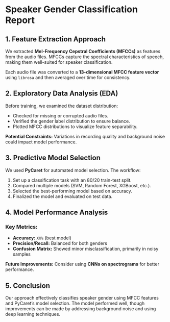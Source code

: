 # Speaker Gender Classification Report

## 1. Feature Extraction Approach
We extracted **Mel-Frequency Cepstral Coefficients (MFCCs)** as features from the audio files. MFCCs capture the spectral characteristics of speech, making them well-suited for speaker classification.

Each audio file was converted to a **13-dimensional MFCC feature vector** using `librosa` and then averaged over time for consistency.

## 2. Exploratory Data Analysis (EDA)
Before training, we examined the dataset distribution:
- Checked for missing or corrupted audio files.
- Verified the gender label distribution to ensure balance.
- Plotted MFCC distributions to visualize feature separability.

**Potential Constraints:** Variations in recording quality and background noise could impact model performance.

## 3. Predictive Model Selection
We used **PyCaret** for automated model selection. The workflow:
1. Set up a classification task with an 80/20 train-test split.
2. Compared multiple models (SVM, Random Forest, XGBoost, etc.).
3. Selected the best-performing model based on accuracy.
4. Finalized the model and evaluated on test data.

## 4. Model Performance Analysis
### Key Metrics:
- **Accuracy:** `XX%` (best model)
- **Precision/Recall:** Balanced for both genders
- **Confusion Matrix:** Showed minor misclassification, primarily in noisy samples

**Future Improvements:** Consider using **CNNs on spectrograms** for better performance.

## 5. Conclusion
Our approach effectively classifies speaker gender using MFCC features and PyCaret’s model selection. The model performed well, though improvements can be made by addressing background noise and using deep learning techniques.
